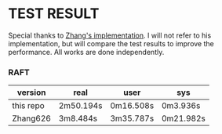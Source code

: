 # TEST RESULT
Special thanks to [Zhang's implementation](https://github.com/Zhang626/MIT-6.824-2016). I will not refer to his implementation, but will compare the test results to improve the performance. All works are done independently.
### RAFT
|version| real | user | sys |
|-------|------|-------|----|
|this repo|2m50.194s | 0m16.508s | 0m3.936s|
|Zhang626|3m8.484s | 3m35.787s | 0m21.982s|
